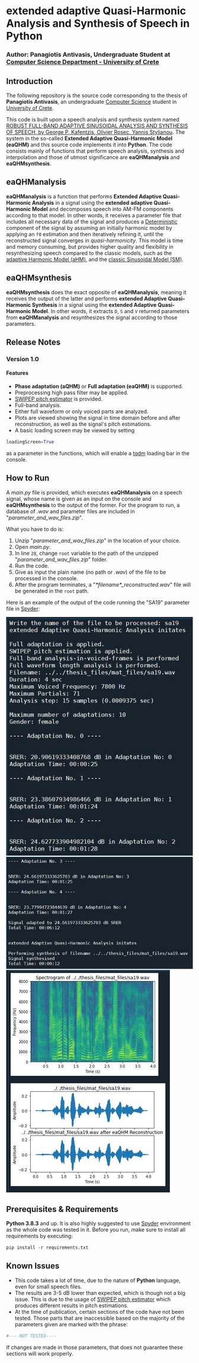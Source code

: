 # extended adaptive Quasi-Harmonic Analysis and Synthesis of Speech in Python

### Author: Panagiotis Antivasis, Undergraduate Student at [Computer Science Department - University of Crete](https://www.csd.uoc.gr/)

## Introduction
The following repository is the source code corresponding to the thesis of **Panagiotis Antivasis**, an undergraduate [Computer Science](https://www.csd.uoc.gr/) student in [University of Crete](https://www.uoc.gr/). 

This code is built upon a speech analysis and synthesis system named [ROBUST FULL-BAND ADAPTIVE SINUSOIDAL ANALYSIS AND SYNTHESIS OF SPEECH, by George P. Kafentzis, Olivier Rosec, Yannis Stylianou](https://www.csd.uoc.gr/~kafentz/Publications/Kafentzis%20G.P.,%20Rosec%20O.,%20and%20Stylianou%20Y.%20Robut%20Adaptive%20Sinusoidal%20Analysis%20and%20Synthesis%20of%20Speech.pdf). The system in the so-called **Extended Adaptive Quasi-Harmonic Model (eaQHM)** and this source code implements it into **Python**. The code consists mainly of functions that perform speech analysis, synthesis and interpolation and those of utmost significance are **eaQHManalysis** and **eaQHMsynthesis**.

## eaQHManalysis
**eaQHManalysis** is a function that performs **Extended Adaptive Quasi-Harmonic Analysis** in a signal using the **extended adaptive Quasi-Harmonic Model** and decomposes speech into AM-FM components according to that model. In other words, it receives a parameter file that includes all necessary data of the signal and produces a [Deterministic](https://citeseerx.ist.psu.edu/viewdoc/download?doi=10.1.1.16.5702&rep=rep1&type=pdf) component of the signal by assuming an initially harmonic model by applying an ```f0``` estimation and then iteratively refining it, until the reconstructed signal converges in *quasi-harmonicity*. This model is time and memory consuming, but provides higher quality and flexibility in resynthesizing speech compared to the classic models, such as the [adaptive Harmonic Model (aHM)](https://www.researchgate.net/publication/233397684_A_Full-Band_Adaptive_Harmonic_Representation_of_Speech), and the [classic Sinusoidal Model (SM)](https://archive.ll.mit.edu/publications/journal/pdf/vol01_no2/1.2.3.speechprocessing.pdf).
 
## eaQHMsynthesis
**eaQHMsynthesis** does the exact opposite of **eaQHManalysis**, meaning it receives the output of the latter and performs **extended Adaptive Quasi-Harmonic Synthesis** in a signal using the **extended Adaptive Quasi-Harmonic Model**. In other words, it extracts ```D```, ```S``` and ```V``` returned parameters from **eaQHManalysis** and resynthesizes the signal according to those parameters.

## Release Notes
### Version 1.0

#### Features
* **Phase adaptation (aQHM)** or **Full adaptation (eaQHM)** is supported.
* Preprocessing high pass filter may be applied.
* [SWIPEP pitch estimator](ADDLINK) is provided. 
* Full-band analysis.
* Either full waveform or only voiced parts are analyzed.
* Plots are viewed showing the signal in time domain before and after reconstruction, as well as the signal's pitch estimations.
* A basic loading screen may be viewed by setting 
```Python
loadingScreen=True
```
as a parameter in the functions, which will enable a [tqdm](https://tqdm.github.io/) loading bar in the console.

## How to Run
A *main.py* file is provided, which executes **eaQHManalysis** on a speech signal, whose name is given as an input on the console and **eaQHMsynthesis** to the output of the former. For the program to run, a database of *.wav* and parameter files are included in "*parameter_and_wav_files.zip*".

What you have to do is:
1. Unzip "*parameter_and_wav_files.zip*" in the location of your choice.
2. Open *main.py*.
3. In line ```28```, change ```root``` variable to the path of the unzipped "*parameter_and_wav_files.zip*" folder.
4. Run the code.
5. Give as input the plain name (no path or *.wav*) of the file to be processed in the console.
6. After the program terminates, a "*\*filename\*_reconstructed.wav*" file will be generated in the ```root``` path.

Here is an example of the output of the code running the "SA19" parameter file in [Spyder](https://www.spyder-ide.org/):

![](img/SA19out1.JPG)
![](img/SA19out2.JPG)
![](img/SA19out3.JPG)

## Prerequisites & Requirements
**Python 3.8.3** and up. It is also highly suggested to use [Spyder](https://www.spyder-ide.org/) environment as the whole code was tested in it. Before you run, make sure to install all requirements by executing:
```Python
pip install -r requirements.txt
```

## Known Issues
* This code takes a lot of time, due to the nature of **Python** language, even for small speech files.
* The results are 3-5 dB lower than expected, which is though not a big issue. This is due to the usage of [SWIPEP pitch estimator](ADDLINK) which produces different results in pitch estimations.
* At the time of publication, certain sections of the code have not been tested. Those parts that are inaccessible based on the majority of the parameters given are marked with the phrase:
```Python
#----NOT TESTED----
```
If changes are made in those parameters, that does not guarantee these sections will work properly.
